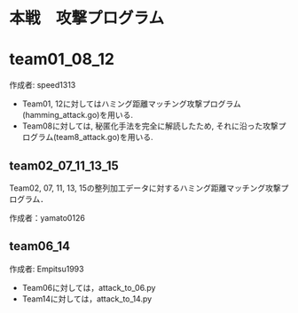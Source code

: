 # 本戦　攻撃プログラム

# team01_08_12
作成者: speed1313
- Team01, 12に対してはハミング距離マッチング攻撃プログラム(hamming_attack.go)を用いる.
- Team08に対しては, 秘匿化手法を完全に解読したため, それに沿った攻撃プログラム(team8_attack.go)を用いる.


## team02_07_11_13_15
Team02, 07, 11, 13, 15の整列加工データに対するハミング距離マッチング攻撃プログラム．

作成者：yamato0126


## team06_14
作成者: Empitsu1993
- Team06に対しては，attack_to_06.py
- Team14に対しては，attack_to_14.py
